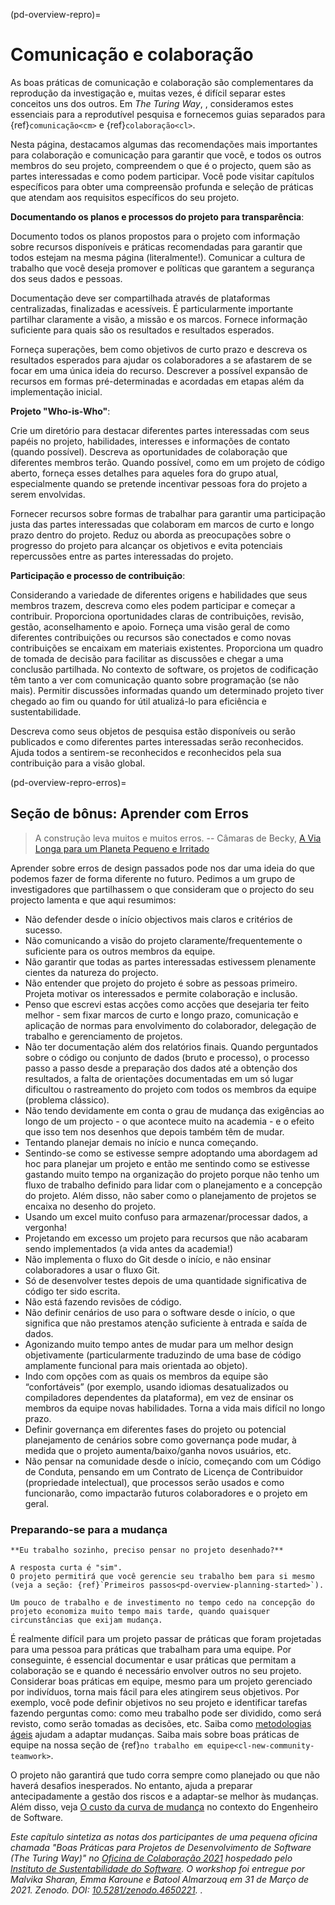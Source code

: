 (pd-overview-repro)=
# Comunicação e colaboração

As boas práticas de comunicação e colaboração são complementares da reprodução da investigação e, muitas vezes, é difícil separar estes conceitos uns dos outros. Em _The Turing Way_, </em>, consideramos estes essenciais para a reprodutível pesquisa e fornecemos guias separados para {ref}`comunicação<cm>` e {ref}`colaboração<cl>`.

Nesta página, destacamos algumas das recomendações mais importantes para colaboração e comunicação para garantir que você, e todos os outros membros do seu projeto, compreendem o que é o projecto, quem são as partes interessadas e como podem participar. Você pode visitar capítulos específicos para obter uma compreensão profunda e seleção de práticas que atendam aos requisitos específicos do seu projeto.

**Documentando os planos e processos do projeto para transparência**:

Documento todos os planos propostos para o projeto com informação sobre recursos disponíveis e práticas recomendadas para garantir que todos estejam na mesma página (literalmente!). Comunicar a cultura de trabalho que você deseja promover e políticas que garantem a segurança dos seus dados e pessoas.

Documentação deve ser compartilhada através de plataformas centralizadas, finalizadas e acessíveis. É particularmente importante partilhar claramente a visão, a missão e os marcos. Fornece informação suficiente para quais são os resultados e resultados esperados.

Forneça superações, bem como objetivos de curto prazo e descreva os resultados esperados para ajudar os colaboradores a se afastarem de se focar em uma única ideia do recurso. Descrever a possível expansão de recursos em formas pré-determinadas e acordadas em etapas além da implementação inicial.

**Projeto "Who-is-Who"**:

Crie um diretório para destacar diferentes partes interessadas com seus papéis no projeto, habilidades, interesses e informações de contato (quando possível). Descreva as oportunidades de colaboração que diferentes membros terão. Quando possível, como em um projeto de código aberto, forneça esses detalhes para aqueles fora do grupo atual, especialmente quando se pretende incentivar pessoas fora do projeto a serem envolvidas.

Fornecer recursos sobre formas de trabalhar para garantir uma participação justa das partes interessadas que colaboram em marcos de curto e longo prazo dentro do projeto. Reduz ou aborda as preocupações sobre o progresso do projeto para alcançar os objetivos e evita potenciais repercussões entre as partes interessadas do projeto.

**Participação e processo de contribuição**:

Considerando a variedade de diferentes origens e habilidades que seus membros trazem, descreva como eles podem participar e começar a contribuir. Proporciona oportunidades claras de contribuições, revisão, gestão, aconselhamento e apoio. Forneça uma visão geral de como diferentes contribuições ou recursos são conectados e como novas contribuições se encaixam em materiais existentes. Proporciona um quadro de tomada de decisão para facilitar as discussões e chegar a uma conclusão partilhada. No contexto de software, os projetos de codificação têm tanto a ver com comunicação quanto sobre programação (se não mais). Permitir discussões informadas quando um determinado projeto tiver chegado ao fim ou quando for útil atualizá-lo para eficiência e sustentabilidade.

Descreva como seus objetos de pesquisa estão disponíveis ou serão publicados e como diferentes partes interessadas serão reconhecidos. Ajuda todos a sentirem-se reconhecidos e reconhecidos pela sua contribuição para a visão global.


<!--
(pd-overview-repro-turingway)=
## _The Turing Way_ Chapter for Communication and Collaboration

We recommend reading the following chapters to understand effective communication and collaboration for project design.

### Basic Requirements
- {ref}`<>`
- {ref}`<>`
- {ref}`<>`

### Advanced Requirements
- {ref}`<>`
- {ref}`<>`
-->

(pd-overview-repro-erros)=
## Seção de bônus: Aprender com Erros

> A construção leva muitos e muitos erros. -- Câmaras de Becky, [A Via Longa para um Planeta Pequeno e Irritado](https://www.goodreads.com/work/quotes/42270825)

Aprender sobre erros de design passados pode nos dar uma ideia do que podemos fazer de forma diferente no futuro. Pedimos a um grupo de investigadores que partilhassem o que consideram que o projecto do seu projecto lamenta e que aqui resumimos:

- Não defender desde o início objectivos mais claros e critérios de sucesso.
- Não comunicando a visão do projeto claramente/frequentemente o suficiente para os outros membros da equipe.
- Não garantir que todas as partes interessadas estivessem plenamente cientes da natureza do projecto.
- Não entender que projeto do projeto é sobre as pessoas primeiro. Projeta motivar os interessados e permite colaboração e inclusão.
- Penso que escrevi estas acções como acções que desejaria ter feito melhor - sem fixar marcos de curto e longo prazo, comunicação e aplicação de normas para envolvimento do colaborador, delegação de trabalho e gerenciamento de projetos.
- Não ter documentação além dos relatórios finais. Quando perguntados sobre o código ou conjunto de dados (bruto e processo), o processo passo a passo desde a preparação dos dados até a obtenção dos resultados, a falta de orientações documentadas em um só lugar dificultou o rastreamento do projeto com todos os membros da equipe (problema clássico).
- Não tendo devidamente em conta o grau de mudança das exigências ao longo de um projecto - o que acontece muito na academia - e o efeito que isso tem nos desenhos que depois também têm de mudar.
- Tentando planejar demais no início e nunca começando.
- Sentindo-se como se estivesse sempre adoptando uma abordagem ad hoc para planejar um projeto e então me sentindo como se estivesse gastando muito tempo na organização do projeto porque não tenho um fluxo de trabalho definido para lidar com o planejamento e a concepção do projeto. Além disso, não saber como o planejamento de projetos se encaixa no desenho do projeto.
- Usando um excel muito confuso para armazenar/processar dados, a vergonha!
- Projetando em excesso um projeto para recursos que não acabaram sendo implementados (a vida antes da academia!)
- Não implementa o fluxo do Git desde o início, e não ensinar colaboradores a usar o fluxo Git.
- Só de desenvolver testes depois de uma quantidade significativa de código ter sido escrita.
- Não está fazendo revisões de código.
- Não definir cenários de uso para o software desde o início, o que significa que não prestamos atenção suficiente à entrada e saída de dados.
- Agonizando muito tempo antes de mudar para um melhor design objetivamente (particularmente traduzindo de uma base de código amplamente funcional para mais orientada ao objeto).
- Indo com opções com as quais os membros da equipe são “confortáveis” (por exemplo, usando idiomas desatualizados ou compiladores dependentes da plataforma), em vez de ensinar os membros da equipe novas habilidades. Torna a vida mais difícil no longo prazo.
- Definir governança em diferentes fases do projeto ou potencial planejamento de cenários sobre como governança pode mudar, à medida que o projeto aumenta/baixo/ganha novos usuários, etc.
- Não pensar na comunidade desde o início, começando com um Código de Conduta, pensando em um Contrato de Licença de Contribuidor (propriedade intelectual), que processos serão usados e como funcionarão, como impactarão futuros colaboradores e o projeto em geral.

### Preparando-se para a mudança

```{note}
**Eu trabalho sozinho, preciso pensar no projeto desenhado?**

A resposta curta é "sim".
O projeto permitirá que você gerencie seu trabalho bem para si mesmo (veja a seção: {ref}`Primeiros passos<pd-overview-planning-started>`).

Um pouco de trabalho e de investimento no tempo cedo na concepção do projeto economiza muito tempo mais tarde, quando quaisquer circunstâncias que exijam mudança.
```

É realmente difícil para um projeto passar de práticas que foram projetadas para uma pessoa para práticas que trabalham para uma equipe. Por conseguinte, é essencial documentar e usar práticas que permitam a colaboração se e quando é necessário envolver outros no seu projeto. Considerar boas práticas em equipe, mesmo para um projeto gerenciado por indivíduos, torna mais fácil para eles atingirem seus objetivos. Por exemplo, você pode definir objetivos no seu projeto e identificar tarefas fazendo perguntas como: como meu trabalho pode ser dividido, como será revisto, como serão tomadas as decisões, etc. Saiba como [metodologias ágeis](http://www.agilenutshell.com/) ajudam a adaptar mudanças. Saiba mais sobre boas práticas de equipe na nossa seção de {ref}`no trabalho em equipe<cl-new-community-teamwork>`.

O projeto não garantirá que tudo corra sempre como planejado ou que não haverá desafios inesperados. No entanto, ajuda a preparar antecipadamente a gestão dos riscos e a adaptar-se melhor às mudanças. Além disso, veja [O custo da curva de mudança](http://www.agilemodeling.com/essays/costOfChange.htm) no contexto do Engenheiro de Software.

_Este capítulo sintetiza as notas dos participantes de uma pequena oficina chamada "Boas Práticas para Projetos de Desenvolvimento de Software (The Turing Way)" no [Oficina de Colaboração 2021](https://www.software.ac.uk/cw21)  hospedado pelo [Instituto de Sustentabilidade do Software](https://www.software.ac.uk). O workshop foi entregue por Malvika Sharan, Emma Karoune e Batool Almarzouq em 31 de Março de 2021. Zenodo. DOI: [10.5281/zenodo.4650221](https://doi.org/10.5281/zenodo.4650221). ._
